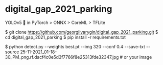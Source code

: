 # digital_gap_2021_parking
YOLOv5 🚀 in PyTorch > ONNX > CoreML > TFLite

$ git clone https://github.com/georgiivarygin/digital_gap_2021_parking.git
$ cd digital_gap_2021_parking
$ pip install -r requirements.txt

$ python detect.py --weights best.pt --img 320 --conf 0.4 --save-txt --source 25-11-2021_01-18-30_PM_png.rf.dacf4c0e5d3f7766f8e25313fde32347.jpg # or your image
